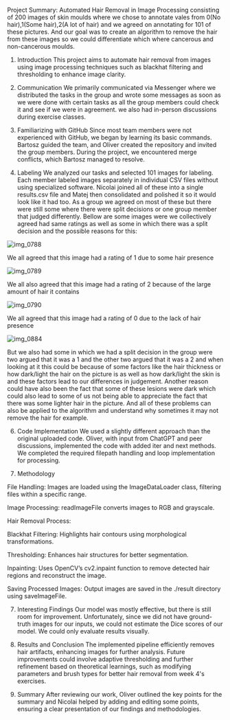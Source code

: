 Project Summary: Automated Hair Removal in Image Processing consisting of 200 images of skin moulds where we chose to annotate vales from 0(No hair),1(Some hair),2(A lot of hair) and we agreed on annotating for 101 of these pictures. And our goal was to create an algorithm to remove the hair from these images so we could differentiate which where cancerous and non-cancerous moulds.

1. Introduction
This project aims to automate hair removal from images using image processing techniques such as blackhat filtering and thresholding to enhance image clarity.

2. Communication
We primarily communicated via Messenger where we distributed the tasks in the group and wrote some messages as soon as we were done with certain tasks as all the group members could check it and see if we were in agreement. we also had in-person discussions during exercise classes.

3. Familiarizing with GitHub
Since most team members were not experienced with GitHub, we began by learning its basic commands. Bartosz guided the team, and Oliver created the repository and invited the group members. During the project, we encountered merge conflicts, which Bartosz managed to resolve.

4. Labeling
We analyzed our tasks and selected 101 images for labeling. Each member labeled images separately in individual CSV files without using specialized software. Nicolai joined all of these into a single results.csv file and Matej then consolidated and polished it so it would look like it had too. As a group we agreed on most of these but there were still some where there were split decisions or one group member that judged differently.
Bellow are some images were we collectively agreed had same ratings as well as some in which there was a split decision and the possible reasons for this:

![img_0788](https://github.com/user-attachments/assets/67094825-dfbf-495c-92c8-2a08909d75bf)

We all agreed that this image had a rating of 1 due to some hair presence

![img_0789](https://github.com/user-attachments/assets/3ab2f2e9-956d-441a-bbe5-27ffdd5ecc4d)

We all also agreed that this image had a rating of 2 because of the large amount of hair it contains

![img_0790](https://github.com/user-attachments/assets/12c21fd0-844b-4645-bd6a-c9af1077f508)

We all agreed that this image had a rating of 0 due to the lack of hair presence


![img_0884](https://github.com/user-attachments/assets/5db9b724-b38e-4921-b9d5-bbecd28c023b)

But we also had some in which we had a split decision in the group were two argued that it was a 1 and the other two argued that it was a 2 and when looking at it this could be because of some factors like the hair thickness or how dark/light the hair on the picture is as well as how dark/light the skin is and these factors lead to our differences in judgement. Another reason could have also been the fact that some of these lesions were dark which could also lead to some of us not being able to appreciate the fact that there was some lighter hair in the picture. And all of these problems can also be applied to the algorithm and understand why sometimes it may not remove the hair for example.

6. Code Implementation
We used a slightly different approach than the original uploaded code. Oliver, with input from ChatGPT and peer discussions, implemented the code with added iter and next methods. We completed the required filepath handling and loop implementation for processing.

7. Methodology

File Handling: Images are loaded using the ImageDataLoader class, filtering files within a specific range.

Image Processing: 
readImageFile converts images to RGB and grayscale.

Hair Removal Process:

Blackhat Filtering: Highlights hair contours using morphological transformations.

Thresholding: Enhances hair structures for better segmentation.

Inpainting: Uses OpenCV’s cv2.inpaint function to remove detected hair regions and reconstruct the image.

Saving Processed Images: Output images are saved in the ./result directory using saveImageFile.

7. Interesting Findings
Our model was mostly effective, but there is still room for improvement. Unfortunately, since we did not have ground-truth images for our inputs, we could not estimate the Dice scores of our model. We could only evaluate results visually.

8. Results and Conclusion The implemented pipeline efficiently removes hair artifacts, enhancing images for further analysis. Future improvements could involve adaptive thresholding and further refinement based on theoretical learnings, such as modifying parameters and brush types for better hair removal from week 4's exercises.

9. Summary
After reviewing our work, Oliver outlined the key points for the summary and Nicolai helped by adding and editing some points, ensuring a clear presentation of our findings and methodologies.

